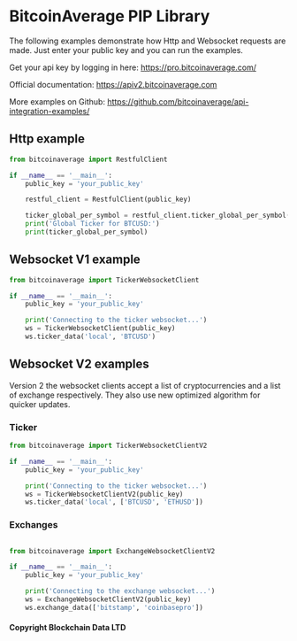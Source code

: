 # BitcoinAverage PIP Library

The following examples demonstrate how Http and Websocket requests are made.
Just enter your public key and you can run the examples.

Get your api key by logging in here: https://pro.bitcoinaverage.com/

Official documentation: https://apiv2.bitcoinaverage.com

More examples on Github: https://github.com/bitcoinaverage/api-integration-examples/

## Http example

```python
from bitcoinaverage import RestfulClient

if __name__ == '__main__':
    public_key = 'your_public_key'

    restful_client = RestfulClient(public_key)

    ticker_global_per_symbol = restful_client.ticker_global_per_symbol('BTCUSD')
    print('Global Ticker for BTCUSD:')
    print(ticker_global_per_symbol)
```

## Websocket V1 example

```python
from bitcoinaverage import TickerWebsocketClient

if __name__ == '__main__':
    public_key = 'your_public_key'

    print('Connecting to the ticker websocket...')
    ws = TickerWebsocketClient(public_key)
    ws.ticker_data('local', 'BTCUSD')
```

## Websocket V2 examples

Version 2 the websocket clients accept a list of cryptocurrencies and a list of exchange respectively.
They also use new optimized algorithm for quicker updates.


### Ticker

```python
from bitcoinaverage import TickerWebsocketClientV2

if __name__ == '__main__':
    public_key = 'your_public_key'

    print('Connecting to the ticker websocket...')
    ws = TickerWebsocketClientV2(public_key)
    ws.ticker_data('local', ['BTCUSD', 'ETHUSD'])
```

### Exchanges

```python

from bitcoinaverage import ExchangeWebsocketClientV2

if __name__ == '__main__':
    public_key = 'your_public_key'

    print('Connecting to the exchange websocket...')
    ws = ExchangeWebsocketClientV2(public_key)
    ws.exchange_data(['bitstamp', 'coinbasepro'])
```

#### Copyright Blockchain Data LTD